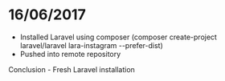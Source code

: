 # 16/06/2017

- Installed Laravel using composer (composer create-project laravel/laravel lara-instagram --prefer-dist)
- Pushed into remote repository

Conclusion - Fresh Laravel installation